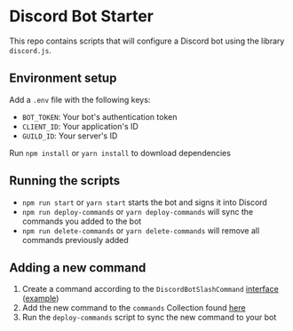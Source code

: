 # Discord Bot Starter

This repo contains scripts that will configure a Discord bot using the library `discord.js`.

## Environment setup
Add a `.env` file with the following keys:
- `BOT_TOKEN`: Your bot's authentication token
- `CLIENT_ID`: Your application's ID
- `GUILD_ID`: Your server's ID

Run `npm install` or `yarn install` to download dependencies

## Running the scripts
- `npm run start` or `yarn start` starts the bot and signs it into Discord
- `npm run deploy-commands` or `yarn deploy-commands` will sync the commands you added to the bot
- `npm run delete-commands` or `yarn delete-commands` will remove all commands previously added

## Adding a new command

1. Create a command according to the `DiscordBotSlashCommand` [interface](https://github.com/kobili/discord-bot-starter/blob/main/src/commands/types.ts) ([example](https://github.com/kobili/discord-bot-starter/blob/main/src/commands/foo.ts))
2. Add the new command to the `commands` Collection found [here](https://github.com/kobili/discord-bot-starter/blob/main/src/commands/index.ts)
3. Run the `deploy-commands` script to sync the new command to your bot